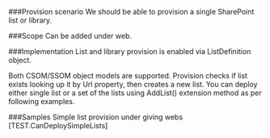 ﻿<properties 
	pageTitle="ListDefinition" 
    pageName="list-definition"
    parentPageId="12771"
/>

###Provision scenario
We should be able to provision a single SharePoint list or library.

###Scope 
Can be added under web.

###Implementation
List and library provision is enabled via ListDefinition object.

Both CSOM/SSOM object models are supported. Provision checks if list exists looking up it by Url property, then creates a new list. You can deploy either single list or a set of the lists using AddList() extension method as per following examples.

###Samples
Simple list provision under giving webs
[TEST.CanDeploySimpleLists]